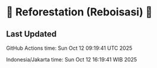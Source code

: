 
# 🌳 Reforestation (Reboisasi) 🌲

## Last Updated

GitHub Actions time: Sun Oct 12 09:19:41 UTC 2025

Indonesia/Jakarta time: Sun Oct 12 16:19:41 WIB 2025
